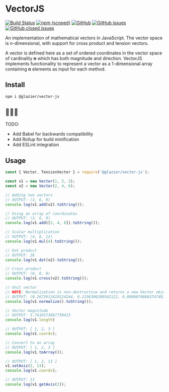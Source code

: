 # VectorJS

[![Build Status](https://travis-ci.org/spikeburton/vector-js.svg?branch=master)](https://travis-ci.org/spikeburton/vector-js)
[![npm (scoped)](https://img.shields.io/npm/v/@glazier/vector-js)](https://www.npmjs.com/package/@glazier/vector-js)
[![GitHub](https://img.shields.io/github/license/spikeburton/vector-js?color=blue)](https://github.com/spikeburton/vector-js/blob/master/LICENSE.md)
[![GitHub issues](https://img.shields.io/github/issues/spikeburton/vector-js)](https://github.com/spikeburton/vector-js/issues)
[![GitHub closed issues](https://img.shields.io/github/issues-closed/spikeburton/vector-js)](https://github.com/spikeburton/vector-js/issues?q=is%3Aissue+is%3Aclosed)

An implementation of mathematical vectors in JavaScript. The vector space is n-dimensional, with support for cross product and tension vectors.

A vector is defined here as a set of ordered coordinates in the vector space of cardinality **n** which has both magnitude and direction. VectorJS implements functionality to represent a vector as a 1-dimensional array containing **n** elements as input for each method.

## Install

```sh
npm i @glazier/vector-js
```

## 🚧🚧🚧

TODO:

- Add Babel for backwards compatibility
- Add Rollup for build minification
- Add ESLint integration

## Usage

```js
const { Vector, TensionVector } = require('@glazier/vector-js');

const v1 = new Vector(1, 2, 3);
const v2 = new Vector(2, 4, 6);

// Adding two vectors
// OUTPUT: (3, 6, 9)
console.log(v1.add(v2).toString());

// Using an array of coordinates
// OUTPUT: (3, 6, 9)
console.log(v1.add([2, 4, 6]).toString());

// Scalar multiplication
// OUTPUT: (4, 8, 12)
console.log(v1.mul(4).toString());

// Dot product
// OUTPUT: 28
console.log(v1.dot(v2).toString());

// Cross product
// OUTPUT: (0, 0, 0)
console.log(v1.cross(v2).toString());

// Unit vector
// NOTE: Normalization is non-destructive and returns a new Vector object
// OUTPUT: (0.2672612419124244, 0.1336306209562122, 0.0890870806374748)
console.log(v1.normalize().toString());

// Vector magnitude
// OUTPUT: 3.7416573867739413
console.log(v1.length)

// OUTPUT: [ 1, 2, 3 ]
console.log(v1.coords);

// Convert to an array
// OUTPUT: [ 1, 2, 3 ]
console.log(v1.toArray());

// OUTPUT: [ 1, 2, 13 ]
v1.setAxis(2, 13);
console.log(v1.coords);

// OUTPUT: 13
console.log(v1.getAxis(2));
```
